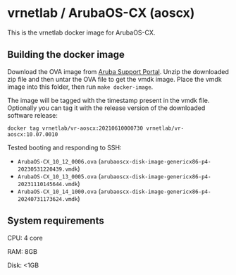 # vrnetlab / ArubaOS-CX (aoscx)

This is the vrnetlab docker image for ArubaOS-CX.

## Building the docker image

Download the OVA image from [Aruba Support Portal](https://asp.arubanetworks.com/downloads/software/RmlsZTpkOGRiYjc2Ni0wMTdkLTExZWUtYTY3Yi00Zjg4YjUyOWExMzQ%3D). Unzip the downloaded zip file and then untar the OVA file to get the vmdk image.
Place the vmdk image into this folder, then run `make docker-image`.

The image will be tagged with the timestamp present in the vmdk file. Optionally you can tag it with the release version of the downloaded software release:

```
docker tag vrnetlab/vr-aoscx:20210610000730 vrnetlab/vr-aoscx:10.07.0010
```

Tested booting and responding to SSH:

* `ArubaOS-CX_10_12_0006.ova` (`arubaoscx-disk-image-genericx86-p4-20230531220439.vmdk`)
* `ArubaOS-CX_10_13_0005.ova` (`arubaoscx-disk-image-genericx86-p4-20231110145644.vmdk`)
* `ArubaOS-CX_10_14_1000.ova` (`arubaoscx-disk-image-genericx86-p4-20240731173624.vmdk`)

## System requirements

CPU: 4 core

RAM: 8GB

Disk: <1GB
